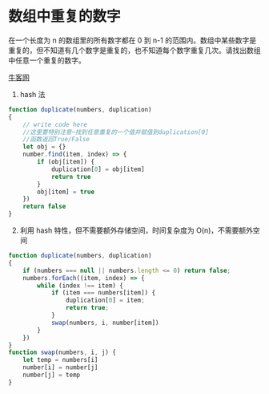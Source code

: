 # 数组中重复的数字

在一个长度为 n 的数组里的所有数字都在 0 到 n-1 的范围内。数组中某些数字是重复的，但不知道有几个数字是重复的，也不知道每个数字重复几次。请找出数组中任意一个重复的数字。

[牛客网](https://www.nowcoder.com/practice/623a5ac0ea5b4e5f95552655361ae0a8?tpId=13&tqId=11203&tPage=1&rp=1&ru=/ta/coding-interviews&qru=/ta/coding-interviews/question-ranking&from=cyc_github)

1. hash 法

```JavaScript
function duplicate(numbers, duplication)
{
    // write code here
    //这里要特别注意~找到任意重复的一个值并赋值到duplication[0]
    //函数返回True/False
    let obj = {}
    number.find(item, index) => {
        if (obj[item]) {
            duplication[0] = obj[item]
            return true
        }
        obj[item] = true
    })
    return false
}
```

2. 利用 hash 特性，但不需要额外存储空间，时间复杂度为 O(n)，不需要额外空间

```JavaScript
function duplicate(numbers, duplication)
{
    if (numbers === null || numbers.length <= 0) return false;
    numbers.forEach((item, index) => {
        while (index !== item) {
            if (item === numbers[item]) {
                duplication[0] = item;
                return true;
            }
            swap(numbers, i, number[item])
        }
    })
}
function swap(numbers, i, j) {
    let temp = numbers[i]
    number[i] = number[j]
    number[j] = temp
}
```